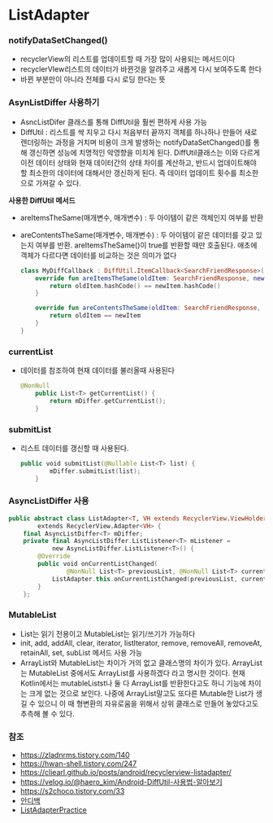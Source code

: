 # ListAdapter

### notifyDataSetChanged()

- recyclerView의 리스트를 업데이트할 때 가장 많이 사용되는 메서드이다
- recyclerVIew리스트의 데이터가 바뀐것을 알려주고 새롭게 다시 보여주도록 한다
- 바뀐 부분만이 아니라 전체를 다시 로딩 한다는 뜻

### AsynListDiffer 사용하기

- AsncListDifer 클래스를 통해 DiffUtil을 훨씬 편하게 사용 가능
- DiffUtil : 리스트를 싹 지우고 다시 처음부터 끝까지 객체를 하나하나 만들어 새로 렌더링하는 과정을 거치며 비용이 크게 발생하는 notifyDataSetChanged()를 통해 갱신하면 성능에 치명적인 악영향을 미치게 된다. DiffUtil클래스는 이와 다르게 이전 데이터 상태와 현재 데이터간의 상태 차이를 계산하고, 반드시 업데이트해야 할 최소한의 데이터에 대해서만 갱신하게 된다. 즉 데이터 업데이트 횟수를 최소한으로 가져갈 수 있다.

**사용한 DiffUtil 메서드**

- areItemsTheSame(매개변수, 매개변수) : 두 아이템이 같은 객체인지 여부를 반환

- areContentsTheSame(매개변수, 매개변수) : 두 아이템이 같은 데이터를 갖고 있는지 여부를 반환. areItemsTheSame()이 true를 반환할 때만 호출된다. 애초에 객체가 다르다면 데이터를 비교하는 것은 의미가 없다

  ```kotlin
  class MyDiffCallback : DiffUtil.ItemCallback<SearchFriendResponse>(){
      override fun areItemsTheSame(oldItem: SearchFriendResponse, newItem: SearchFriendResponse): Boolean {
          return oldItem.hashCode() == newItem.hashCode()
      }
  
      override fun areContentsTheSame(oldItem: SearchFriendResponse, newItem: SearchFriendResponse): Boolean {
          return oldItem == newItem
      }
  }
  ```



### currentList

- 데이터를 참조하여 현재 데이터를 불러올때 사용된다

  ```kotlin
  @NonNull
      public List<T> getCurrentList() {
          return mDiffer.getCurrentList();
      }
  ```

  

### submitList

- 리스트 데이터를 갱신할 때 사용된다.

  ```kotlin
  public void submitList(@Nullable List<T> list) {
          mDiffer.submitList(list);
      }
  ```

  

### AsyncListDiffer 사용

```kotlin
public abstract class ListAdapter<T, VH extends RecyclerView.ViewHolder>
        extends RecyclerView.Adapter<VH> {
    final AsyncListDiffer<T> mDiffer;
    private final AsyncListDiffer.ListListener<T> mListener =
            new AsyncListDiffer.ListListener<T>() {
        @Override
        public void onCurrentListChanged(
                @NonNull List<T> previousList, @NonNull List<T> currentList) {
            ListAdapter.this.onCurrentListChanged(previousList, currentList);
        }
    };
```



### MutableList

- List는 읽기 전용이고 MutableList는 읽기/쓰기가 가능하다
- init, add, addAll, clear, iterator, listlterator, remove, removeAll, removeAt, retainAll, set, subList 메서드 사용 가능
- ArrayList와 MutableList는 차이가 거의 없고 클래스명의 차이가 있다. ArrayList는 MutableList 중에서도 ArrayList를 사용하겠다 라고 명시한 것이다. 현재 Kotlin에서는 mutableListst나 둘 다 ArrayList를 반환한다고도 하니 기능에 차이는 크게 없는 것으로 보인다. 나중에 ArrayList말고도 또다른 Mutable한 List가 생길 수 있으니 이 때 형변환의 자유로움을 위해서 상위 클래스로 만들어 놓았다고도 추측해 볼 수 있다.



### 참조

- https://zladnrms.tistory.com/140
- https://hwan-shell.tistory.com/247
- https://cliearl.github.io/posts/android/recyclerview-listadapter/
- https://velog.io/@haero_kim/Android-DiffUtil-사용법-알아보기
- https://s2choco.tistory.com/33
- [안디백](https://github.com/kimjjunho/Andibag)
- [ListAdapterPractice](https://github.com/kimjjunho/Kotlin_Study/tree/main/function/ListAdapterPractice)